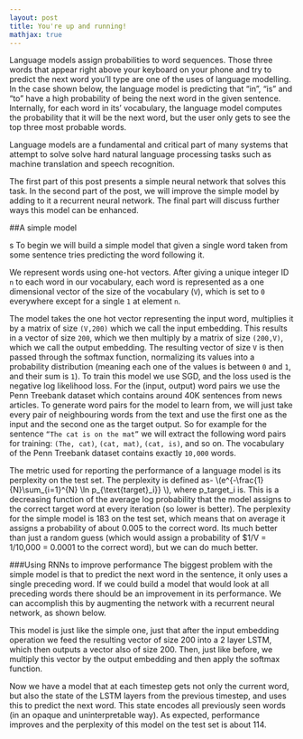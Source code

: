 ```yaml
---
layout: post
title: You're up and running!
mathjax: true
---
```


Language models assign probabilities to word sequences. Those three words that appear right above your keyboard on your phone and try to predict the next word you’ll type are one of the uses of language modelling. In the case shown below, the language model is predicting that “in”, “is” and “to” have a high probability of being the next word in the given sentence. Internally, for each word in its’ vocabulary, the language model computes the probability that it will be the next word, but the user only gets to see the top three most probable words.  


Language models are a fundamental and critical part of many systems that attempt to solve solve hard natural language processing tasks such as machine translation and speech recognition. 

The first part of this post presents a simple neural network that solves this task. In the second part of the post, we will improve the simple model by adding to it a recurrent neural network. The final part will discuss further ways this model can be enhanced. 


##A simple model

s
To begin we will build a simple model that given a single word taken from some sentence tries predicting the word following it.

We represent words using one-hot vectors. After giving a unique integer ID `n` to each word in our vocabulary, each word is represented as a one dimensional vector of the size of the vocabulary (`V`), which is set to `0` everywhere except for a single `1` at element `n`. 


The model takes the one hot vector representing the input word, multiplies it by a matrix of size `(V,200)` which we call the input embedding. This results in a vector of size `200`, which we then multiply by a matrix of size `(200,V)`, which we call the output embedding. The resulting vector of size `V` is then passed through the softmax function, normalizing its values into a probability distribution (meaning each one of the values is between `0` and `1`, and their sum is `1`). 
To train this model we use SGD, and the loss used is the negative log likelihood loss. For the (input, output) word pairs we use the Penn Treebank dataset which contains around 40K sentences from news articles. To generate word pairs for the model to learn from, we will just take every pair of neighbouring words from the text and use the first one as the input and the second one as the target output. So for example for the sentence `“The cat is on the mat”` we will extract the following word pairs for training: `(The, cat)`, `(cat, mat)`, `(cat, is)`, and so on. The vocabulary of the Penn Treebank dataset contains exactly `10,000` words. 

The metric used for reporting the performance of a language model is its perplexity on the test set. The perplexity is defined as- \\(e^{-\frac{1}{N}\sum_{i=1}^{N} \ln p_{\text{target}_i}}  \\), where p_target_i is. This is a decreasing function of the average log probability that the model assigns to the correct target word at every iteration (so lower is better). The perplexity for the simple model is 183 on the test set, which means that on average it assigns a probability of about 0.005 to the correct word. Its much better than just a random guess (which would assign a probability of $1/V = 1/10,000 = 0.0001 to the correct word), but we can do much better.


###Using RNNs to improve performance
The biggest problem with the simple model is that to predict the next word in the sentence, it only uses a single preceding word. If we could build a model that would look at all preceding words there should be an improvement in its performance. We can accomplish this by augmenting the network with a recurrent neural network, as shown below.





This model is just like the simple one, just that after the input embedding operation we feed the resulting vector of size 200 into a 2 layer LSTM, which then outputs a vector also of size 200. Then, just like before, we multiply this vector by the output embedding and then apply the softmax function.


Now we have a model that at each timestep gets not only the current word, but also the state of the LSTM layers from the previous timestep, and uses this to predict the next word. This state encodes all previously seen words (in an opaque and uninterpretable way). As expected, performance improves and the perplexity of this model on the test set is about 114. 
